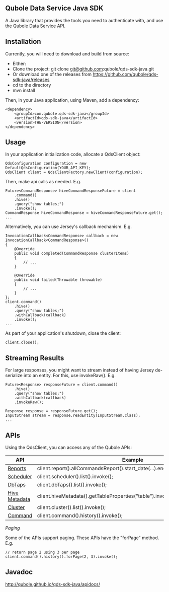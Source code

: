 ## Qubole Data Service Java SDK
A Java library that provides the tools you need to authenticate with, and use the Qubole Data Service API.

## Installation
Currently, you will need to download and build from source:

* Either:
 * Clone the project: git clone git@github.com:qubole/qds-sdk-java.git 
 * Or download one of the releases from https://github.com/qubole/qds-sdk-java/releases
* cd to the directory
* mvn install

Then, in your Java application, using Maven, add a dependency:

```
<dependency>
    <groupId>com.qubole.qds-sdk-java</groupId>
    <artifactId>qds-sdk-java</artifactId>
    <version>THE-VERSION</version>
</dependency>
```

## Usage

In your application initialization code, allocate a QdsClient object:

```
QdsConfiguration configuration = new DefaultQdsConfiguration(YOUR_API_KEY);
QdsClient client = QdsClientFactory.newClient(configuration);
```

Then, make api calls as needed. E.g.

```
Future<CommandResponse> hiveCommandResponseFuture = client
    .command()
    .hive()
    .query("show tables;")
    .invoke();
CommandResponse hiveCommandResponse = hiveCommandResponseFuture.get();
...
```

Alternatively, you can use Jersey's callback mechanism. E.g.

```
InvocationCallback<CommandResponse> callback = new InvocationCallback<CommandResponse>()
{
    @Override
    public void completed(CommandResponse clusterItems)
    {
        // ...
    }

    @Override
    public void failed(Throwable throwable)
    {
        // ...
    }
};
client.command()
    .hive()
    .query("show tables;")
    .withCallback(callback)
    .invoke();
...
```

As part of your application's shutdown, close the client:

```
client.close();
```

## Streaming Results

For large responses, you might want to stream instead of having Jersey de-serialize into an entity. For
this, use invokeRaw(). E.g.

```
Future<Response> responseFuture = client.command()
    .hive()
    .query("show tables;")
    .withCallback(callback)
    .invokeRaw();

Response response = responseFuture.get();
InputStream stream = response.readEntity(InputStream.class);
...
```

## APIs

Using the QdsClient, you can access any of the Qubole APIs:

| API | Example |
| --- | ------- |
| [Reports](http://www.qubole.com/docs/documentation/reports-api/) | client.report().allCommandsReport().start_date(...).end_date(...).limit(...).invoke(); |
| [Scheduler](http://www.qubole.com/docs/documentation/scheduler-api/) | client.scheduler().list().invoke(); |
| [DbTaps](http://www.qubole.com/docs/documentation/dbtaps-api-qds-api-reference/) | client.dbTaps().list().invoke(); |
| [Hive Metadata](http://www.qubole.com/docs/documentation/hive-metadata-api/) | client.hiveMetadata().getTableProperties("table").invoke(); |
| [Cluster](http://www.qubole.com/docs/documentation/cluster-api/) | client.cluster().list().invoke(); |
| [Command](http://www.qubole.com/docs/documentation/command-api/) | client.command().history().invoke(); |

_Paging_

Some of the APIs support paging. These APIs have the "forPage" method. E.g.

```
// return page 2 using 3 per page
client.command().history().forPage(2, 3).invoke();
```

## Javadoc

http://qubole.github.io/qds-sdk-java/apidocs/
